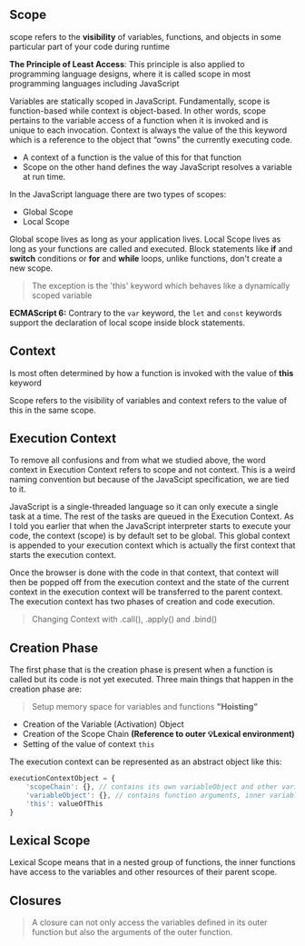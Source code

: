 ## Scope

scope refers to the **visibility** of variables, functions, and objects in some particular part of your code during runtime

**The Principle of Least Access**: This principle is also applied to programming language designs, 
where it is called scope in most programming languages including JavaScript

Variables are statically scoped in JavaScript. Fundamentally, scope is function-based while context is object-based. 
In other words, scope pertains to the variable access of a function when it is invoked 
and is unique to each invocation. Context is always the value of the this keyword which 
is a reference to the object that “owns” the currently executing code.
- A context of a function is the value of this for that function
- Scope on the other hand defines the way JavaScript resolves a variable at run time. 

In the JavaScript language there are two types of scopes:

- Global Scope
- Local Scope

Global scope lives as long as your application lives. Local Scope lives as long as your functions are called and executed. Block statements like 
**if** and **switch** conditions or **for** and **while** loops, unlike functions, don't create a new scope.

> The exception is the 'this' keyword which behaves like a dynamically scoped variable

**ECMAScript 6:** Contrary to the `var` keyword, the `let` and `const` keywords support the declaration of local scope inside block statements.

## Context

Is most often determined by how a function is invoked with the value of **this** keyword

Scope refers to the visibility of variables and context refers to the value of this in the same scope.

## Execution Context

To remove all confusions and from what we studied above, the word context in Execution Context refers to scope and not context. 
This is a weird naming convention but because of the JavaScipt specification, we are tied to it. 

JavaScript is a single-threaded language so it can only execute a single task at a time. The rest of the tasks are queued in the Execution Context. 
As I told you earlier that when the JavaScript interpreter starts to execute your code, the context (scope) is by default set to be global. 
This global context is appended to your execution context which is actually the first context that starts the execution context. 

Once the browser is done with the code in that context, that context will then be popped off from the execution context and the state of the current context in 
the execution context will be transferred to the parent context. The execution context has two phases of creation and code execution.

> Changing Context with .call(), .apply() and .bind()

## Creation Phase

The first phase that is the creation phase is present when a function is called but its code is not yet executed. 
Three main things that happen in the creation phase are:

> Setup memory space for variables and functions **"Hoisting"**

- Creation of the Variable (Activation) Object
- Creation of the Scope Chain **(Reference to outer 💡Lexical environment)**
- Setting of the value of context `this`

The execution context can be represented as an abstract object like this:
```js
executionContextObject = {
    'scopeChain': {}, // contains its own variableObject and other variableObject of the parent execution contexts
    'variableObject': {}, // contains function arguments, inner variable and function declarations
    'this': valueOfThis
}
```

## Lexical Scope

Lexical Scope means that in a nested group of functions, the inner functions have access to the variables and other resources of their parent scope.

## Closures

> A closure can not only access the variables defined in its outer function but also the arguments of the outer function. 





